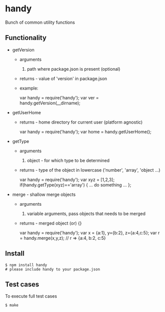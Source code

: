 # handy
Bunch of common utility functions

## Functionality

  * getVersion
    * arguments
      1. path where package.json is present (optional)
    * returns - value of 'version' in package.json
    * example:
        
        var handy = require('handy');
        var ver = handy.getVersion(__dirname);

  * getUserHome
    * returns - home directory for current user (platform agnostic)
        
        var handy = require('handy');
        var home = handy.getUserHome();

  * getType
    * arguments
      1. object - for which type to be determined
    * returns - type of the object in lowercase ('number', 'array', 'object ...)
        
        var handy = require('handy');
        var xyz = [1,2,3];
        if(handy.getType(xyz)=='array') { 
          ... do something ...
        };

  * merge - shallow merge objects
    * arguments
      1. variable arguments, pass objects that needs to be merged
    * returns - merged object (or) {} 
        
        var handy = require('handy');
        var x = {a:1}, y={b:2}, z={a:4,c:5};
        var r = handy.merge(x,y,z);
        // r => {a:4, b:2, c:5}

## Install

    $ npm install handy
    # please include handy to your package.json

## Test cases
To execute full test cases

    $ make

